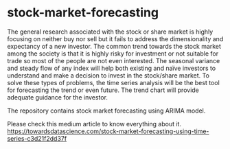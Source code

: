 # stock-market-forecasting

The general research associated with the stock or share market is highly focusing on neither buy nor sell but it fails to address the dimensionality and expectancy of a new investor. The common trend towards the stock market among the society is that it is highly risky for investment or not suitable for trade so most of the people are not even interested. The seasonal variance and steady flow of any index will help both existing and naïve investors to understand and make a decision to invest in the stock/share market.
To solve these types of problems, the time series analysis will be the best tool for forecasting the trend or even future. The trend chart will provide adequate guidance for the investor.

The repository contains stock market forecasting using ARIMA model. 

Please check this medium article to know everything about it.
https://towardsdatascience.com/stock-market-forecasting-using-time-series-c3d21f2dd37f
